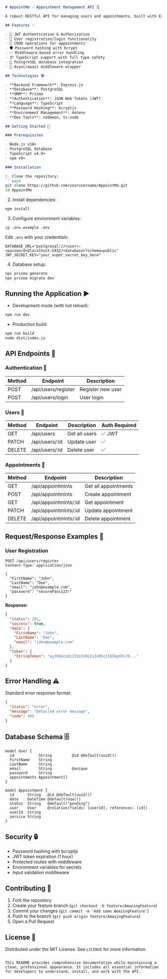 ```markdown
# AppointMe - Appointment Management API 🗓️

A robust RESTful API for managing users and appointments, built with Express.js, TypeScript, and PostgreSQL. Features JWT authentication and Prisma ORM.

## Features ✨

- 🔐 JWT Authentication & Authorization
- 👥 User registration/login functionality
- 📅 CRUD operations for appointments
- 🛡️ Password hashing with bcrypt
- ✅ Middleware-based error handling
- 📦 TypeScript support with full type safety
- 🐘 PostgreSQL database integration
- 🔄 Async/await middleware wrapper

## Technologies 🛠️

- **Backend Framework**: Express.js
- **Database**: PostgreSQL
- **ORM**: Prisma
- **Authentication**: JSON Web Tokens (JWT)
- **Language**: TypeScript
- **Password Hashing**: bcryptjs
- **Environment Management**: dotenv
- **Dev Tools**: nodemon, ts-node

## Getting Started 🚦

### Prerequisites

- Node.js v18+
- PostgreSQL database
- TypeScript v4.9+
- npm v9+

### Installation

1. Clone the repository:
```bash
git clone https://github.com/yourusername/AppointMe.git
cd AppointMe
```

2. Install dependencies:
```bash
npm install
```

3. Configure environment variables:
```bash
cp .env.example .env
```
Edit `.env` with your credentials:
```env
DATABASE_URL="postgresql://<user>:<password>@localhost:5432/<database>?schema=public"
JWT_SECRET_KEY="your_super_secret_key_here"
```

4. Database setup:
```bash
npx prisma generate
npx prisma migrate dev
```

## Running the Application ▶️

- Development mode (with hot reload):
```bash
npm run dev
```

- Production build:
```bash
npm run build
node dist/index.js
```

## API Endpoints 📡

### Authentication 🔑
| Method | Endpoint            | Description          |
|--------|---------------------|----------------------|
| POST   | /api/users/register | Register new user    |
| POST   | /api/users/login    | User login           |

### Users 👤
| Method | Endpoint       | Description          | Auth Required |
|--------|----------------|----------------------|---------------|
| GET    | /api/users     | Get all users        | ✅ JWT        |
| PATCH  | /api/users/:Id | Update user          | ✅           |
| DELETE | /api/users/:Id | Delete user          | ✅           |

### Appointments 📆
| Method | Endpoint               | Description          |
|--------|------------------------|----------------------|
| GET    | /api/appointmints      | Get all appointments |
| POST   | /api/appointmints      | Create appointment   |
| GET    | /api/appointmints/:id  | Get appointment      |
| PATCH  | /api/appointmints/:id  | Update appointment   |
| DELETE | /api/appointmints/:id  | Delete appointment   |

## Request/Response Examples 📨

### User Registration
```http
POST /api/users/register
Content-Type: application/json

{
  "FirstName": "John",
  "LastName": "Doe",
  "email": "john@example.com",
  "password": "securePass123!"
}
```

**Response:**
```json
{
  "status": 201,
  "success": true,
  "data": {
    "FirstName": "John",
    "LastName": "Doe",
    "email": "john@example.com"
  },
  "token": {
    "StringToken": "eyJhbGciOiJIUzI1NiIsInR5cCI6IkpXVCJ9..."
  }
}
```

## Error Handling ⚠️
Standard error response format:
```json
{
  "status": "error",
  "message": "Detailed error message",
  "code": 400
}
```

## Database Schema 🗄️
```prisma
model User {
  id           String         @id @default(uuid())
  FirstName    String
  LastName     String
  email        String         @unique
  password     String
  appointments Appointment[]
}

model Appointment {
  id      String   @id @default(uuid())
  date    DateTime @default(now())
  status  String   @default("pending")
  user    User     @relation(fields: [userId], references: [id])
  userId  String
  service String
}
```

## Security 🔒
- Password hashing with bcryptjs
- JWT token expiration (1 hour)
- Protected routes with middleware
- Environment variables for secrets
- Input validation middleware

## Contributing 🤝
1. Fork the repository
2. Create your feature branch (`git checkout -b feature/AmazingFeature`)
3. Commit your changes (`git commit -m 'Add some AmazingFeature'`)
4. Push to the branch (`git push origin feature/AmazingFeature`)
5. Open a Pull Request

## License 📄
Distributed under the MIT License. See `LICENSE` for more information.
```

This README provides comprehensive documentation while maintaining a clean, professional appearance. It includes all essential information for developers to understand, install, and work with the API.